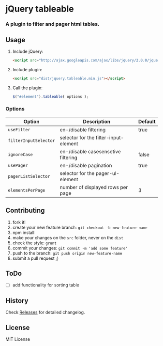 # jQuery tableable

### A plugin to filter and pager html tables.

## Usage

1. Include jQuery:

    ```html
    <script src="http://ajax.googleapis.com/ajax/libs/jquery/2.0.0/jquery.min.js"></script>
    ```

2. Include plugin:

    ```html
    <script src="dist/jquery.tableable.min.js"></script>
    ```

3. Call the plugin:

    ```javascript
    $("#element").tableable( options );
    ```

### Options

| Option | Description | Default |
| ------------- | ----------- | ----------- |
| `useFilter` | en-/disable filtering | true |
| `filterInputSelector` | selector for the filter-input-element |  |
| `ignoreCase` | en-/disable casesensetive filtering | false |
| `usePager` | en-/disable pagination | true |
| `pagerListSelector` | selector for the pager-ul-element |  |
| `elementsPerPage` | number of displayed rows per page | 3 |

## Contributing

1. fork it!
2. create your new feature branch: `git checkout -b new-feature-name`
3. npm install
4. make your changes on the `src` folder, never on the `dist`
5. check the style: `grunt`
6. commit your changes: `git commit -m 'add some feature'`
7. push to the branch: `git push origin new-feature-name`
8. submit a pull request ;)

## ToDo

- [ ] add functionality for sorting table

## History

Check [Releases](https://github.com/manuelpiesold/tableable/releases) for detailed changelog.

## License

MIT License